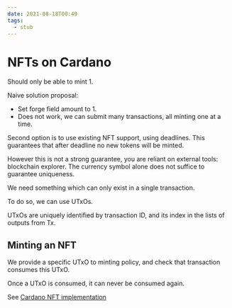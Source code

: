 ```yaml
---
date: 2021-08-18T00:49
tags: 
  - stub
---
```


# NFTs on Cardano

Should only be able to mint 1.

Naive solution proposal:
- Set forge field amount to 1.
- Does not work, we can submit many transactions, all minting one at a time.

Second option is to use existing NFT support,
using deadlines.
This guarantees that after deadline no new tokens will be minted.

However this is not a strong guarantee,
you are reliant on external tools: blockchain explorer.
The currency symbol alone does not suffice to guarantee uniqueness.

We need something which can only exist in a single transaction.

To do so, we can use UTxOs.

UTxOs are uniquely identified by transaction ID, and its index in the lists of outputs from Tx.

## Minting an NFT

We provide a specific UTxO to minting policy, and check that transaction consumes this UTxO.

Once a UTxO is consumed, it can never be consumed again.

See [Cardano NFT implementation](https://plutus-pioneer-program.readthedocs.io/en/latest/pioneer/week5.html#nfts)
